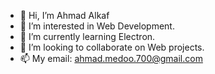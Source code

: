 - 👋 Hi, I’m Ahmad Alkaf
- 👀 I’m interested in Web Development.
- 🌱 I’m currently learning Electron.
- 💞️ I’m looking to collaborate on Web projects.
- 📫 My email: ahmad.medoo.700@gmail.com

<!---
Ahmad-700/Ahmad-700 is a ✨ special ✨ repository because its `README.md` (this file) appears on your GitHub profile.
You can click the Preview link to take a look at your changes.
--->

